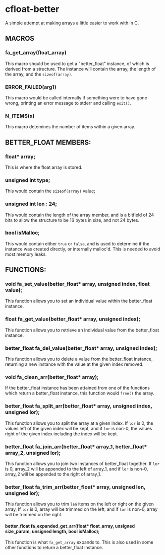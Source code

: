 # cfloat-better
A simple attempt at making arrays a little easier to work with in C. 

## MACROS

### fa_get_array(float_array)
  This macro should be used to get a "better_float" instance, of which is derived from a structure.
  The instance will contain the array, the length of the array, and the `sizeof(array)`.

### ERROR_FAILED(arg1)
  This macro would be called internally if something were to have gone wrong, 
  printing an error message to stderr and calling `exit()`.

### N_ITEMS(x)
  This macro detemines the number of items within a given array.


## BETTER_FLOAT MEMBERS:

### float* array;
  This is where the float array is stored.
  
### unsigned int type;
  This would contain the `sizeof(array)` value;
  
### unsigned int len : 24;
  This would contain the length of the array member, 
  and is a bitfield of 24 bits to allow the structure to be 16 bytes in size, and not 24 bytes.

### bool isMalloc;
  This would contain either `true` or `false`, and is used to determine if the instance was created directly, or internally malloc'd. This is needed to avoid most memory leaks.


## FUNCTIONS:

### void fa_set_value(better_float* array, unsigned index, float value);
  This function allows you to set an individual value within the better_float instance.
  
### float fa_get_value(better_float* array, unsigned index);
  This function allows you to retrieve an individual value from the better_float instance.
  
### better_float fa_del_value(better_float* array, unsigned index);
  This function allows you to delete a value from the better_float instance,
  returning a new instance with the value at the given index removed.
  
### void fa_clean_arr(better_float* array);
  If the better_float instance has been attained from one of the functions which return a better_float instance,
  this function would `free()` the array.
  
### better_float fa_split_arr(better_float* array, unsigned index, unsigned lor);
  This function allows you to split the array at a given index.
  If `lor` is 0, the values left of the given index will be kept,
  and if `lor` is non-0, the values right of the given index including the index will be kept.
  
### better_float fa_join_arr(better_float* array_1, better_float* array_2, unsigned lor);
  This function allows you to join two instances of better_float together.
  If `lor` is 0, array_2 will be appended to the left of array_1,
  and if `lor` is non-0, array_2 will be appended to the right of array_1.

### better_float fa_trim_arr(better_float* array, unsigned len, unsigned lor);
  This function allows you to trim `len` items on the left or right on the given array,
  If `lor` is 0, array will be trimmed on the left,
  and if `lor` is non-0, array will be trimmed on the right.

#### better_float fa_expanded_get_arr(float* float_array, unsigned size_param, unsigned length, bool isMalloc);
  This function is what `fa_get_array` expands to. This is also used in some other functions to return a better_float instance.
